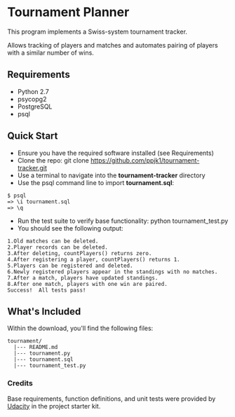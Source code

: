 # Tournament Planner
This program implements a Swiss-system tournament tracker.

Allows tracking of players and matches and automates pairing of players with a similar number of wins.


## Requirements
- Python 2.7
- psycopg2
- PostgreSQL
- psql


## Quick Start
- Ensure you have the required software installed (see Requirements)
- Clone the repo:
        git clone https://github.com/ppjk1/tournament-tracker.git
- Use a terminal to navigate into the **tournament-tracker** directory
- Use the psql command line to import **tournament.sql**:
```
$ psql
=> \i tournament.sql
=> \q
```
- Run the test suite to verify base functionality:
        python tournament_test.py
- You should see the following output:
```
1.Old matches can be deleted.
2.Player records can be deleted.
3.After deleting, countPlayers() returns zero.
4.After registering a player, countPlayers() returns 1.
5.Players can be registered and deleted.
6.Newly registered players appear in the standings with no matches.
7.After a match, players have updated standings.
8.After one match, players with one win are paired.
Success!  All tests pass!
```


## What's Included
Within the download, you'll find the following files:
```
tournament/
  |--- README.md
  |--- tournament.py
  |--- tournament.sql
  |--- tournament_test.py
```

### Credits
Base requirements, function definitions, and unit tests were provided by [Udacity][] in the project starter kit.

[Udacity]: https://udacity.com
